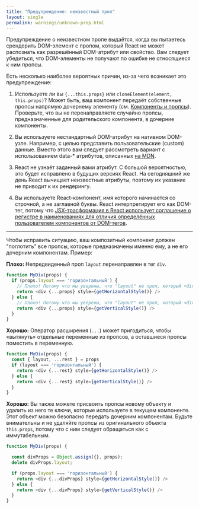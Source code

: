 ```yaml
---
title: "Предупреждение: неизвестный проп"
layout: single
permalink: warnings/unknown-prop.html
---
```


Предупреждение о неизвестном пропе выдаётся, когда вы пытаетесь срендерить DOM-элемент с пропом, который React не может распознать как разрешённый DOM-атрибут или свойство. Вам следует убедиться, что DOM-элементы не получают по ошибке не относящиеся к ним пропсы.

Есть несколько наиболее вероятных причин, из-за чего возникает это предупреждение:

1. Используете ли вы `{...this.props}` или `cloneElement(element, this.props)`? Может быть, ваш компонент передаёт собственные пропсы напрямую дочернему элементу (см. [Компоненты и пропсы](/docs/transferring-props.html)). Проверьте, что вы не перенаправляете случайно пропсы, предназначенные для родительского компонента, в дочерние компоненты.

2. Вы используете нестандартный DOM-атрибут на нативном DOM-узле. Например, с целью представить пользовательские (custom) данные. Вместо этого вам следует рассмотреть вариант с использованием data-* атрибутов, описанных [на MDN](https://developer.mozilla.org/ru/docs/Web/Guide/HTML/Using_data_attributes).

3. React не узнаёт заданный вами атрибут. С большой вероятностью, это будет исправлено в будущих версиях React. На сегодняшний же день React вычищает неизвестные атрибуты, поэтому их указание не приводит к их рендерингу.

4. Вы используете React-компонент, имя которого начинается со строчной, а не заглавной буквы. React интерпретирует его как DOM-тег, потому что [JSX-трасформация в React использует соглашение о регистре в наименованиях для отличия определённых пользователем компонентов от DOM-тегов](/docs/jsx-in-depth.html#user-defined-components-must-be-capitalized).

---

Чтобы исправить ситуацию, ваш композитный компонент должен "поглотить" все пропсы, которые предназначены именно ему, а не его дочерним компонентам. Пример:

**Плохо:** Непредвиденный проп `layout` перенаправлен в тег `div`.

```js
function MyDiv(props) {
  if (props.layout === 'горизонтальный') {
    // Плохо! Потому что мы уверены, что "layout" не проп, который <div> понимает.
    return <div {...props} style={getHorizontalStyle()} />
  } else {
    // Плохо! Потому что мы уверены, что "layout" не проп, который <div> понимает.
    return <div {...props} style={getVerticalStyle()} />
  }
}
```

**Хорошо:** Оператор расширения (`...`) может пригодиться, чтобы «вытянуть» отдельные переменные из пропсов, а оставшиеся пропсы поместить в переменную.

```js
function MyDiv(props) {
  const { layout, ...rest } = props
  if (layout === 'горизонтальный') {
    return <div {...rest} style={getHorizontalStyle()} />
  } else {
    return <div {...rest} style={getVerticalStyle()} />
  }
}
```

**Хорошо:** Вы также можете присвоить пропсы новому объекту и удалить из него те ключи, которые используете в текущем компоненте. Этот объект можно безопасно передать дочерним компонентам. Будьте внимательны и не удаляйте пропсы из оригинального объекта `this.props`, потому что с ним следует обращаться как с иммутабельным.

```js
function MyDiv(props) {

  const divProps = Object.assign({}, props);
  delete divProps.layout;

  if (props.layout === 'горизонтальный') {
    return <div {...divProps} style={getHorizontalStyle()} />
  } else {
    return <div {...divProps} style={getVerticalStyle()} />
  }
}
```
